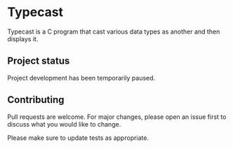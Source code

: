 # Typecast
Typecast is a C program that cast various data types as another and then displays it.

## Project status
Project development has been temporarily paused.

## Contributing
Pull requests are welcome. For major changes, please open an issue first to discuss what you would like to change.

Please make sure to update tests as appropriate.
